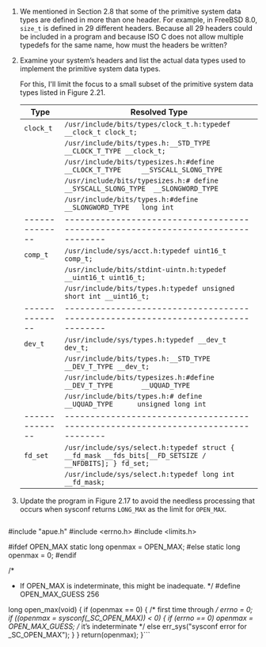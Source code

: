 1. We mentioned in Section 2.8 that some of the primitive system data types are
   defined in more than one header. For example, in FreeBSD 8.0, `size_t` is
   defined in 29 different headers. Because all 29 headers could be included
   in a program and because ISO C does not allow multiple typedefs for the same
   name, how must the headers be written?

2. Examine your system’s headers and list the actual data types used to
   implement the primitive system data types.

   For this, I'll limit the focus to a small subset of the primitive system data
   types listed in Figure 2.21.

   | Type           | Resolved Type
   | -------------- | --------------------------------------------------------------------------------
   | `clock_t`      | `/usr/include/bits/types/clock_t.h:typedef __clock_t clock_t;`
   |                | `/usr/include/bits/types.h:__STD_TYPE __CLOCK_T_TYPE __clock_t;`
   |                | `/usr/include/bits/typesizes.h:#define __CLOCK_T_TYPE		__SYSCALL_SLONG_TYPE`
   |                | `/usr/include/bits/typesizes.h:# define __SYSCALL_SLONG_TYPE	__SLONGWORD_TYPE`
   |                | `/usr/include/bits/types.h:#define __SLONGWORD_TYPE	long int`
   | -------------- | --------------------------------------------------------------------------------
   | `comp_t`       | `/usr/include/sys/acct.h:typedef uint16_t comp_t;`
   |                | `/usr/include/bits/stdint-uintn.h:typedef __uint16_t uint16_t;`
   |                | `/usr/include/bits/types.h:typedef unsigned short int __uint16_t;`
   | -------------- | --------------------------------------------------------------------------------
   | `dev_t`        | `/usr/include/sys/types.h:typedef __dev_t dev_t;`
   |                | `/usr/include/bits/types.h:__STD_TYPE __DEV_T_TYPE __dev_t;`
   |                | `/usr/include/bits/typesizes.h:#define __DEV_T_TYPE		__UQUAD_TYPE`
   |                | `/usr/include/bits/types.h:# define __UQUAD_TYPE		unsigned long int`
   | -------------- | --------------------------------------------------------------------------------
   | `fd_set`       | `/usr/include/sys/select.h:typedef struct { __fd_mask __fds_bits[__FD_SETSIZE / __NFDBITS]; } fd_set;`
   |                | `/usr/include/sys/select.h:typedef long int __fd_mask;`

3. Update the program in Figure 2.17 to avoid the needless processing that
   occurs when sysconf returns `LONG_MAX` as the limit for `OPEN_MAX`.

   ```c
#include "apue.h"
#include <errno.h>
#include <limits.h>

#ifdef  OPEN_MAX
static long openmax = OPEN_MAX;
#else
static long openmax = 0;
#endif

/*
 * If OPEN_MAX is indeterminate, this might be inadequate.
 */
#define OPEN_MAX_GUESS  256

long
open_max(void)
{
    if (openmax == 0) {     /* first time through */
        errno = 0;
        if ((openmax = sysconf(_SC_OPEN_MAX)) < 0) {
            if (errno == 0)
                openmax = OPEN_MAX_GUESS;   /* it’s indeterminate */
            else
                err_sys("sysconf error for _SC_OPEN_MAX");
        }
    }
    return(openmax);
}```
